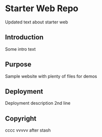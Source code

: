 # Starter Web Repo

Updated text about starter web

## Introduction
Some intro text

## Purpose

Sample website with plenty of files for demos

## Deployment

Deployment description
2nd line

## Copyright
cccc
vvvvv
after stash

